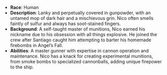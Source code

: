 - **Race**: Human
- **Description**: Lanky and perpetually covered in gunpowder, with an untamed mop of dark hair and a mischievous grin. Nico often smells faintly of sulfur and always has soot-stained fingers.
- **Background**: A self-taught master of munitions, Nico earned his nickname due to his obsession with all things explosive. He joined the crew after Santiago caught him attempting to barter his homemade firebombs in Angel’s Fall.
- **Abilities**: A master gunner with expertise in cannon operation and maintenance. Nico has a knack for creating experimental munitions, from smoke bombs to specialized cannonballs, adding unique firepower to the ship.